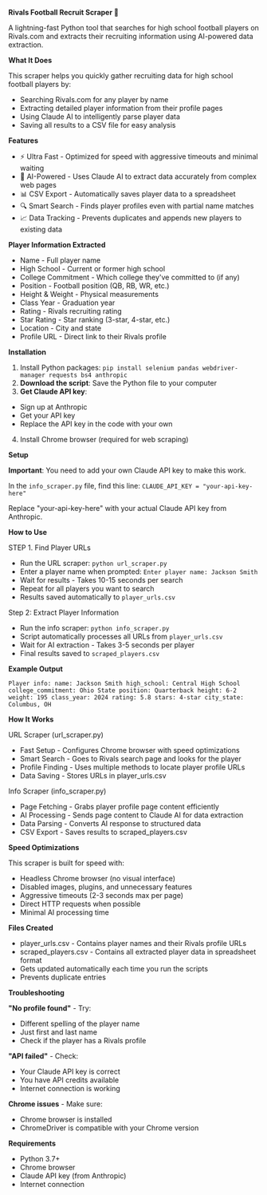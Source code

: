 __Rivals Football Recruit Scraper 🏈__

A lightning-fast Python tool that searches for high school football players on Rivals.com and extracts their recruiting information using AI-powered data extraction.

__What It Does__

This scraper helps you quickly gather recruiting data for high school football players by:

- Searching Rivals.com for any player by name
- Extracting detailed player information from their profile pages
- Using Claude AI to intelligently parse player data
- Saving all results to a CSV file for easy analysis

__Features__

- ⚡ Ultra Fast - Optimized for speed with aggressive timeouts and minimal waiting
- 🤖 AI-Powered - Uses Claude AI to extract data accurately from complex web pages
- 📊 CSV Export - Automatically saves player data to a spreadsheet
- 🔍 Smart Search - Finds player profiles even with partial name matches
- 📈 Data Tracking - Prevents duplicates and appends new players to existing data

__Player Information Extracted__

- Name - Full player name
- High School - Current or former high school
- College Commitment - Which college they've committed to (if any)
- Position - Football position (QB, RB, WR, etc.)
- Height & Weight - Physical measurements
- Class Year - Graduation year
- Rating - Rivals recruiting rating
- Star Rating - Star ranking (3-star, 4-star, etc.)
- Location - City and state
- Profile URL - Direct link to their Rivals profile

__Installation__

1. Install Python packages:
   `pip install selenium pandas webdriver-manager requests bs4 anthropic`
2. **Download the script**: Save the Python file to your computer
3. **Get Claude API key**:
  - Sign up at Anthropic
  - Get your API key
  - Replace the API key in the code with your own
4. Install Chrome browser (required for web scraping)

__Setup__

**Important**: You need to add your own Claude API key to make this work.

In the `info_scraper.py` file, find this line:
`CLAUDE_API_KEY = "your-api-key-here"`

Replace "your-api-key-here" with your actual Claude API key from Anthropic.

__How to Use__

STEP 1. Find Player URLs
- Run the URL scraper: `python url_scraper.py`
- Enter a player name when prompted: `Enter player name: Jackson Smith`
- Wait for results - Takes 10-15 seconds per search
- Repeat for all players you want to search
- Results saved automatically to `player_urls.csv`

Step 2: Extract Player Information
- Run the info scraper: `python info_scraper.py`
- Script automatically processes all URLs from `player_urls.csv`
- Wait for AI extraction - Takes 3-5 seconds per player
- Final results saved to `scraped_players.csv`

__Example Output__

`Player info:
  name: Jackson Smith
  high_school: Central High School
  college_commitment: Ohio State
  position: Quarterback
  height: 6-2
  weight: 195
  class_year: 2024
  rating: 5.8
  stars: 4-star
  city_state: Columbus, OH`

__How It Works__

URL Scraper (url_scraper.py)
- Fast Setup - Configures Chrome browser with speed optimizations
- Smart Search - Goes to Rivals search page and looks for the player
- Profile Finding - Uses multiple methods to locate player profile URLs
- Data Saving - Stores URLs in player_urls.csv

Info Scraper (info_scraper.py)

- Page Fetching - Grabs player profile page content efficiently
- AI Processing - Sends page content to Claude AI for data extraction
- Data Parsing - Converts AI response to structured data
- CSV Export - Saves results to scraped_players.csv

__Speed Optimizations__

This scraper is built for speed with:

- Headless Chrome browser (no visual interface)
- Disabled images, plugins, and unnecessary features
- Aggressive timeouts (2-3 seconds max per page)
- Direct HTTP requests when possible
- Minimal AI processing time

__Files Created__

- player_urls.csv - Contains player names and their Rivals profile URLs
- scraped_players.csv - Contains all extracted player data in spreadsheet format
- Gets updated automatically each time you run the scripts
- Prevents duplicate entries

__Troubleshooting__

**"No profile found"** - Try:
- Different spelling of the player name
- Just first and last name
- Check if the player has a Rivals profile

**"API failed"** - Check:
- Your Claude API key is correct
- You have API credits available
- Internet connection is working

**Chrome issues** - Make sure:
- Chrome browser is installed
- ChromeDriver is compatible with your Chrome version

__Requirements__

- Python 3.7+
- Chrome browser
- Claude API key (from Anthropic)
- Internet connection

